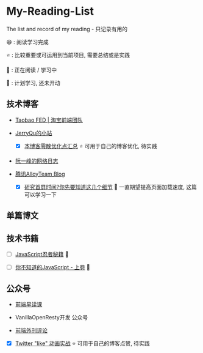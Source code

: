 # My-Reading-List
The list and record of my reading - 只记录有用的

:smile: : 阅读学习完成

:star:  : 比较重要或可运用到当前项目, 需要总结或是实践

:muscle: : 正在阅读 / 学习中

:clap: : 计划学习, 还未开动

## 技术博客

* [Taobao FED | 淘宝前端团队](http://taobaofed.org)

* [JerryQu的小站](https://imququ.com)
  - [x] [本博客零散优化点汇总](https://imququ.com/post/summary-of-my-blog-optimization.html) 
:star: 可用于自己的博客优化, 待实践

* [阮一峰的网络日志](http://www.ruanyifeng.com/blog/)

* [腾讯AlloyTeam Blog](http://www.alloyteam.com)
  - [x] [研究首屏时间?你先要知道这几个细节](http://www.alloyteam.com/2016/01/points-about-resource-loading/)
:muscle: 一直期望提高页面加载速度, 这篇可以学习一下

## 单篇博文

## 技术书籍

- [ ] [JavaScript忍者秘籍](http://book.douban.com/subject/26638316/) :muscle:

- [ ] [你不知道的JavaScript - 上卷](http://book.douban.com/subject/26351021/) :clap:

## 公众号

* [前端早读课](http://weibo.com/qianduanzaoduke?topnav=1&wvr=6&topsug=1&is_all=1)

* VanillaOpenResty开发 公众号

* [前端外刊评论]()
 - [x] [Twitter "like" 动画实战](http://zhuanlan.zhihu.com/FrontendMagazine/20486738)
:star: 可用于自己的博客点赞, 待实践
